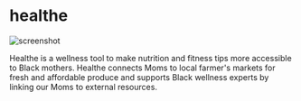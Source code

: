 # healthe

![screenshot](https://media.giphy.com/media/35yJs7o6SccrGj87Qm/giphy.gif)


Healthe is a wellness tool to make nutrition and fitness tips more accessible to Black mothers. Healthe connects Moms to local farmer's markets for fresh and affordable produce and supports Black wellness experts by linking our Moms to external resources.
